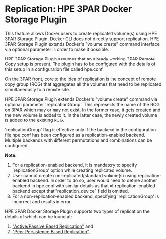 # Replication: HPE 3PAR Docker Storage Plugin #

This feature allows Docker users to create replicated volume(s) using
HPE 3PAR Storage Plugin. Docker CLI does not directly support 
replication. HPE 3PAR Storage Plugin extends Docker's "volume create"
command interface via optional parameter in order to make it possible.

HPE 3PAR Storage Plugin assumes that an already working 3PAR Remote 
Copy setup is present. The plugin has to be configured with the 
details of this setup in a configuration file called hpe.conf.

On the 3PAR front, core to the idea of replication is the concept of 
remote copy group (RCG) that aggregates all the volumes that need to 
be replicated simultaneously to a remote site.

HPE 3PAR Storage Plugin extends Docker's "volume create" command via 
optional parameter 'replicationGroup'. This represents the name of the
RCG on 3PAR which may or may not exist. In the former case, it gets
created and the new volume is added to it. In the latter case, the 
newly created volume is added to the existing RCG.

'replicationGroup' flag is effective only if the backend in
the configuration file hpe.conf has been configured as a 
replication-enabled backend. Multiple backends with different 
permutations and combinations can be configured.

**Note:**

1. For a replication-enabled backend, it is mandatory to specify 
'replicationGroup' option while creating replicated volume.
2. User cannot create non-replicated/standard volume(s) using 
replication-enabled backend. In order to do so, user would need to 
define another backend in hpe.conf with similar details as that of 
replication-enabled backend except that "replication_device" field is
omitted.
3. For a non-replication-enabled backend, specifying 'replicationGroup' 
is incorrect and results in error.

HPE 3PAR Docker Storage Plugin supports two types of replication the details of 
which can be found at:
1. ["Active/Passive Based Replication"](active-passive-based-replication.md) and 
2. ["Peer Persistence Based Replication"](peer-persistence-based-replication.md).
